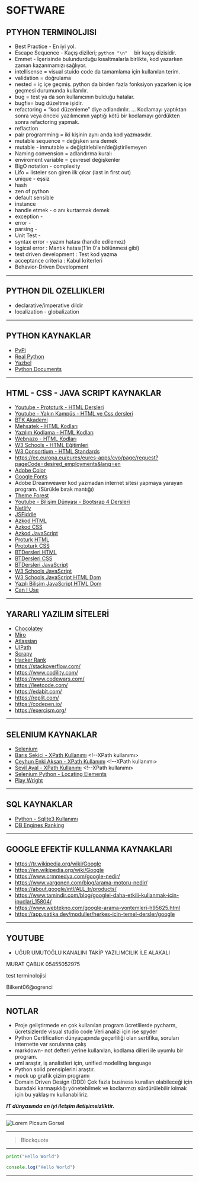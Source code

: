 # SOFTWARE
## PTYHON TERMINOLJISI
- Best Practice - En iyi yol.
- Escape Sequence - Kaçış dizileri; ```python "\n"  ``` bir kaçış dizisidir. 
- Emmet - İçerisinde bulundurduğu kısaltmalarla birlikte, kod yazarken zaman kazanmamızı sağlıyor.
- intellisense = visual stuido code da tamamlama için kullanılan terim.
- validation = doğrulama
- nested = iç içe geçmiş. python da birden fazla fonksiyon yazarken iç içe geçmesi durumunda kullanılır.
- bug = test ya da son kullanıcının bulduğu hatalar.
- bugfix= bug düzeltme işidir.
- refactoring = “kod düzenleme” diye adlandırılır. ... Kodlamayı yaptıktan sonra veya önceki yazılımcının yaptığı kötü bir kodlamayı gördükten sonra refactoring yapmak.
- reflaction
- pair programming = iki kişinin aynı anda kod yazmasıdır.
- mutable sequence = değişken sıra demek
- mutable - inmutable = değiştirlebilen/değiştirilemeyen
- Naming convension = adlandırma kuralı
- enviroment variable = çevresel değişkenler
- BigO notation - complexity
- Lifo = listeler son giren ilk çıkar (last in first out)
- unique - eşsiz
- hash
- zen of python
- default sensible
- instance
- handle etmek - o anı kurtarmak demek
- exception - 
- error - 
- parsing - 
- Unit Test - 
- syntax error - yazım hatası (handle edilemez)
- logical error : Mantık hatası(1'in 0'a bölünmesi gibi)
- test driven development : Test kod yazma
- acceptance criteria : Kabul kriterleri
- Behavior-Driven Development 

---

## PYTHON DIL OZELLIKLERI
- declarative/imperative dildir 
- localization - globalization

---

## PYTHON KAYNAKLAR
- [PyPi](https://pypi.org/) 
- [Real Python](https://realpython.com/) <!--Python tutorial ları var.-->
- [Yazbel](https://python-istihza.yazbel.com) <!--Türkçe Python kaynağı-->
- [Python Documents](docs.python.org) <!--Python yararlı kaynak-->

---

## HTML - CSS - JAVA SCRIPT KAYNAKLAR
- [Youtube - Prototurk - HTML Dersleri](https://www.youtube.com/playlist?list=PLfAfrKyDRWrG7tK01yW92A2j7Ou0qpOFm) <!--Prototürk youtube kanalı HTML dersleri-->
- [Youtube - Yakın Kampüs - HTML ve Css dersleri](https://www.youtube.com/playlist?list=PLWctyKyPphPjm1jnFNsQfOIDgR3wf-prc) <!--Yakın Kampüs youtube kanalı HTML dersleri-->
- [BTK Akademi](https://www.btkakademi.gov.tr/portal/catalog?q=web)
- [Mehsatek - HTML Kodları](https://www.mehsatek.com/html-kodlari/)
- [Yazılım Kodlama - HTML Kodları](https://www.yazilimkodlama.com/html/html-kodlari/)
- [Webnazo - HTML Kodları](https://webnazo.com/html-kodlari-ve-anlamlari.html)
- [W3 Schools - HTML Eğitimleri](https://www.w3schools.com/) <!-- HTML eğitimleri -->
- [W3 Consortium - HTML Standards](https://www.w3.org/) <!-- HTML standarları -->
- https://ec.europa.eu/eures/eures-apps/cvo/page/request?pageCode=desired_employments&lang=en
- [Adobe Color](https://color.adobe.com/tr/create/color-wheel) <!-- Renk skalası sitesi -->
- [Google Fonts](https://fonts.google.com/) <!-- Google fontları çekebiliyoruz. -->
- Adobe Dreamweaver kod yazmadan internet sitesi yapmaya yarayan program. (Sürükle bırak mantığı)
- [Theme Forest](https://themeforest.net/) <!-- Örnek web siteleri -->
- [Youtube - Bilişim Dünyası - Bootsrap 4 Dersleri](https://www.youtube.com/playlist?list=PLn7K8qhovgadaSGa_hxg2uhTonqO36Kyh) <!-- Bilişim Dünyası youtube kanalı bootstrap 4, css framework ile web site tasarımı dersleri -->
- [Netlify](https://www.netlify.com/) <!-- Ücretsiz hosting sitesi -->
- [JSFiddle](https://jsfiddle.net/) <!--HTML CSS JavaScript kodu aynı anda yazıp sonuç yazabileceğin site-->
- [Azkod HTML](https://www.azkod.com/html)
- [Azkod CSS](https://www.azkod.com/css)
- [Azkod JavaScript](https://www.azkod.com/javascript)
- [Proturk HTML](https://prototurk.com/html/baslangic)
- [Prototurk CSS](https://prototurk.com/css)
- [BTDersleri HTML](https://www.btdersleri.com/html-dersleri)
- [BTDersleri CSS](https://www.btdersleri.com/css-dersleri)
- [BTDersleri JavaScript](https://www.btdersleri.com/javascript-dersleri)
- [W3 Schools JavaScript](https://www.w3schools.com/js/)
- [W3 Schools JavaScript HTML Dom](https://www.w3schools.com/js/js_htmldom.asp)
- [Yazılı Bilişim JavaScript HTML Dom](https://www.yazilimbilisim.net/javascript/javascript-html-dom/)
- [Can I Use](https://caniuse.com/es6-class) <!--Hangi tarayıcının hangi teknolojiyi ne kadar desteklediğini gösteriyor.-->

---

## YARARLI YAZILIM SİTELERİ
- [Chocolatey](ttps://chocolatey.org/) <!-- ? -->
- [Miro](https://miro.com) <!--Diyagram çizim sitesi, iş diyagramları çizebiliyorsun.-->
- [Atlassian](https://www.atlassian.com/software/jira) <!-- İş takip sitesi -->
- [UIPath](https://www.uipath.com/) <!-- Her şeyin otomasyonunu yapar.-->
- [Scrapy](https://scrapy.org/) <!--Scrap için yararlı bir program-->
- [Hacker Rank](https://www.hackerrank.com/) <!-- Code exercise-->
- https://stackoverflow.com/
- https://www.codility.com/
- https://www.codewars.com/
- https://leetcode.com/
- https://edabit.com/
- https://replit.com/
- https://codepen.io/
- https://exercism.org/

---

## SELENIUM KAYNAKLAR

- [Selenium](https://www.selenium.dev/) <!-- Web browser otomasyonu yapar.-->
- [Barış Sekici - XPath Kullanımı](http://www.barisekici.com/2020/01/19/xpath-kullanimi/) <!--XPath kullanımı>
- [Ceyhun Enki Aksan - XPath Kullanımı](https://ceaksan.com/tr/xpath-nedir-nasil-kullanilir) <!--XPath kullanımı>
- [Sevil Ayal - XPath Kullanımı](https://sevilayal.medium.com/etkili-xpath-kullan%C4%B1m%C4%B1-6c5b58d3c055) <!--XPath kullanımı>
- [Selenium Python - Locating Elements](https://selenium-python.readthedocs.io/locating-elements.html)
- [Play Wright](https://playwright.dev/python/) <!-- Selenium alternatifi, test ve otomasyon programı-->

---

## SQL KAYNAKLAR

- [Python - Sqlite3 Kullanımı](https://docs.python.org/3/library/sqlite3.html) <!-- Python SQLite3 kullanımı -->
- [DB Engines Ranking](https://db-engines.com/en/ranking) <!-- Database management system ranking-->

---

## GOOGLE EFEKTİF KULLANMA KAYNAKLARI
- https://tr.wikipedia.org/wiki/Google
- https://en.wikipedia.org/wiki/Google
- https://www.crmmedya.com/google-nedir/
- https://www.vargonen.com/blog/arama-motoru-nedir/
- https://about.google/intl/ALL_tr/products/
- https://www.tamindir.com/blog/googlei-daha-etkili-kullanmak-icin-ipuclari_15804/
- https://www.webtekno.com/google-arama-yontemleri-h95625.html
- https://app.patika.dev/moduller/herkes-icin-temel-dersler/google

---

## YOUTUBE
- UĞUR UMUTOĞLU KANALINI TAKİP YAZILIMCILIK İLE ALAKALI

MURAT ÇABUK
05455052975

test terminolojisi

Bilkent06@ogrenci

---

## NOTLAR
- Proje geliştirmede en çok kullanılan program ücretlilerde pycharm, ücretsizlerde visual studio code
Veri analizi için ise spyder
- Python Certification dünyaçapında geçerliliği olan sertifika, soruları internette var sorularına çalış
- markdown- not defteri yerine kullanılan, kodlama dilleri ile uyumlu bir program.
- uml araştır, iş analistleri için, unified modelling language
- Python solid prensiplerini araştır.
- mock up grafik çizim programı
- Domain Driven Design (DDD) Çok fazla business kuralları olabileceği için buradaki karmaşıklığı yönetebilmek ve kodlarımızı sürdürülebilir kılmak için bu yaklaşımı kullanabiliriz.

**_IT dünyasında en iyi iletşim iletişimsizliktir._**

---

![Lorem Picsum Gorsel](https://picsum.photos/200/400)
***

> Blockquote

---

```python
print("Hello World")
```

```javascript
console.log("Hello World")
```

---

